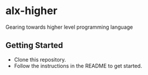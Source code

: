 # alx-higher

Gearing towards higher level programming language

## Getting Started
- Clone this repository.
- Follow the instructions in the README to get started.
